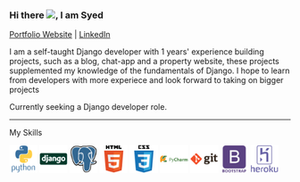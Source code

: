 ### Hi there <img src="https://raw.githubusercontent.com/MartinHeinz/MartinHeinz/master/wave.gif" width="30px">, I am Syed

[Portfolio Website](https://syedali-portfolio.herokuapp.com/) | [LinkedIn](https://syedali-portfolio.herokuapp.com/)

I am a self-taught Django developer with 1 years' experience building projects, such as a blog, chat-app and a property website, these projects supplemented my knowledge of the fundamentals of Django. I hope to learn from developers with more experiece and look forward to taking on bigger projects
 

Currently seeking a Django developer role.

---
My Skills

<img src="https://github.com/devicons/devicon/blob/master/icons/python/python-original-wordmark.svg" alt="Python" width="50" height="50" /> <img src="https://github.com/devicons/devicon/blob/master/icons/django/django-original.svg"  alt="Django" width="50" height="50"> <img src="https://github.com/devicons/devicon/blob/master/icons/postgresql/postgresql-original.svg"  alt="" width="50" height="50"> <img src="https://github.com/devicons/devicon/blob/master/icons/html5/html5-original-wordmark.svg"  alt="HTML" width="50" height="50"> <img src="https://github.com/devicons/devicon/blob/master/icons/css3/css3-original-wordmark.svg"  alt="CSS" width="50" height="50"> <img src="https://github.com/devicons/devicon/blob/master/icons/pycharm/pycharm-original-wordmark.svg"  alt="Pycharm" width="50" height="50"> <img src="https://github.com/devicons/devicon/blob/master/icons/git/git-original-wordmark.svg"  alt="Git" width="50" height="50"> <img src="https://github.com/devicons/devicon/blob/master/icons/bootstrap/bootstrap-plain-wordmark.svg"  alt="Bootstrap" width="50" height="50"> <img src="https://github.com/devicons/devicon/blob/master/icons/heroku/heroku-original-wordmark.svg"  alt="Heroku" width="50" height="50">


<!--
**Moali97/Moali97** is a ✨ _special_ ✨ repository because its `README.md` (this file) appears on your GitHub profile.

Here are some ideas to get you started:

- 🔭 I’m currently working on ...
- 🌱 I’m currently learning ...
- 👯 I’m looking to collaborate on ...
- 🤔 I’m looking for help with ...
- 💬 Ask me about ...
- 📫 How to reach me: ...
- 😄 Pronouns: ...
- ⚡ Fun fact: ...
-->
